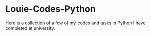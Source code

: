 # Louie-Codes-Python

Here is a collection of a few of my codes and tasks in Python I have completed at university.
